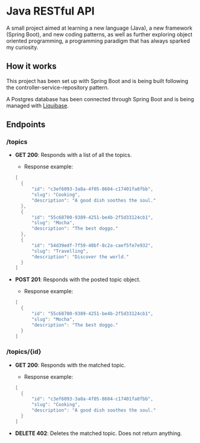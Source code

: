 # Java RESTful API

A small project aimed at learning a new language (Java), a new framework (Spring Boot), and new coding patterns, as well as further exploring object oriented programming, a programming paradigm that has always sparked my curiosity.

## How it works

This project has been set up with Spring Boot and is being built following the controller-service-repository pattern.

A Postgres database has been connected through Spring Boot and is being managed with [Liquibase](https://www.liquibase.com/).

## Endpoints

### /topics

- **GET 200**: Responds with a list of all the topics.

  - Response example:

  ```java
  [
    {
        "id": "c3ef6093-3a8a-4f05-8604-c17401fa8fbb",
        "slug": "Cooking",
        "description": "A good dish soothes the soul."
    },
    {
        "id": "55c68700-9389-4251-be4b-2f5d33124cb1",
        "slug": "Mocha",
        "description": "The best doggo."
    },
    {
        "id": "54d39edf-7f59-48bf-8c2a-caef5fe7e932",
        "slug": "Travelling",
        "description": "Discover the world."
    }
  ]
  ```

- **POST 201**: Responds with the posted topic object.

  - Response example:

  ```java
  [
    {
        "id": "55c68700-9389-4251-be4b-2f5d33124cb1",
        "slug": "Mocha",
        "description": "The best doggo."
    }
  ]
  ```

### /topics/{id}

- **GET 200**: Responds with the matched topic.

  - Response example:

  ```java
  [
    {
        "id": "c3ef6093-3a8a-4f05-8604-c17401fa8fbb",
        "slug": "Cooking",
        "description": "A good dish soothes the soul."
    }
  ]
  ```

- **DELETE 402**: Deletes the matched topic. Does not return anything.
